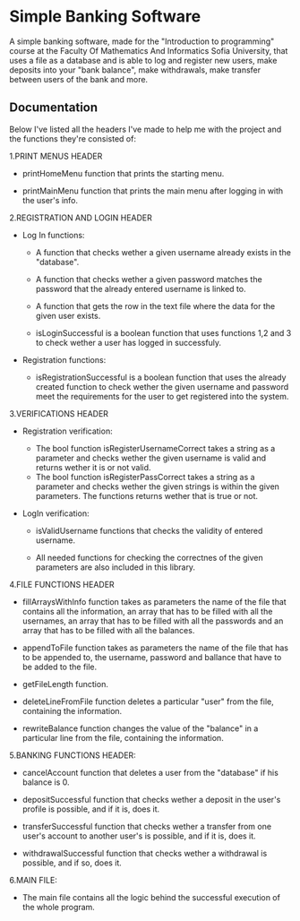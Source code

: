 
<h1>Simple Banking Software</h1>

A simple banking software, made for the "Introduction to programming" course at the Faculty Of Mathematics And Informatics Sofia University, that uses a file as a database and is able to log and register new users, make deposits into your "bank balance", make withdrawals, make transfer between users of the bank and more.

<h2>Documentation</h2>

Below I've listed all the headers I've made to help me with the project and the functions they're consisted of:

1.PRINT MENUS HEADER

  - printHomeMenu function that prints the starting menu.
	
  - printMainMenu function that prints the main menu after logging in with the user's info.

2.REGISTRATION  AND LOGIN  HEADER

  - Log In functions:
	  - A function that checks wether a given username already exists in the "database".
	
    - A function that checks wether a given password matches the password that the already entered username is linked to.
	
	 - A function that gets the row in the text file where the data for the given user exists.
	
	 - isLoginSuccessful is a boolean function that uses functions 1,2 and 3 to check wether a user has logged in successfuly.

- Registration functions:
  - isRegistrationSuccessful is a boolean function that uses the already created function to check wether the given username and password meet the requirements for the user to get registered into the system.
	


3.VERIFICATIONS HEADER
	
- Registration verification:
  - The bool function isRegisterUsernameCorrect takes a string as a parameter and checks wether the given username is valid and returns wether it is or not valid.
  - The bool function isRegisterPassCorrect takes a string as a parameter and checks wether the given strings is within the given parameters. The functions returns wether that is true or not.
		
- LogIn verification:
  - isValidUsername functions that checks the validity of entered username.
	
  - All needed functions for checking the correctnes of the given parameters are also included in this library.
	
4.FILE FUNCTIONS HEADER

  - fillArraysWithInfo function takes as parameters the name of the file that contains all the information, an array that has to be filled with all the usernames, an array that has to be filled with all the passwords and an array that has to be filled with all the balances.

  - appendToFile function takes as parameters the name of the file that has to be appended to, the username, password and ballance that have to be added to the file.

  - getFileLength function.

  - deleteLineFromFile function deletes a particular "user" from the file, containing the information.

  - rewriteBalance function changes the value of the "balance" in a particular line from the file, containing the information.

5.BANKING FUNCTIONS HEADER:

- cancelAccount function that deletes a user from the "database" if his balance is 0.

- depositSuccessful function that checks wether a deposit in the user's profile is possible, and if it is, does it.

- transferSuccessful function that checks wether a transfer from one user's account to another user's is possible, and if it is, does it.

- withdrawalSuccessful function that checks wether a withdrawal is possible, and if so, does it.

6.MAIN FILE:

- The main file contains all the logic behind the successful execution of the whole program.
